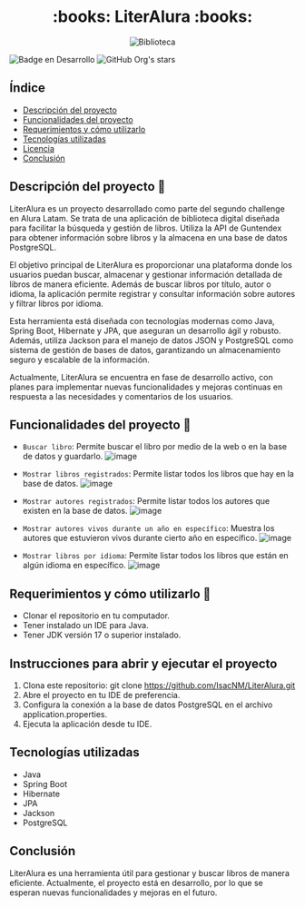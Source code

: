 <h1 align="center">:books: LiterAlura :books:</h1>

<p align="center">
  <img src="https://github.com/IsacNM/LiterAlura/assets/162537939/46eedd05-f89d-4104-bf7f-06b3b5ffef5f" alt="Biblioteca">
</p>

![Badge en Desarrollo](https://img.shields.io/badge/STATUS-EN%20DESARROLLO-green)   ![GitHub Org's stars](https://img.shields.io/github/stars/camilafernanda?style=social)

## Índice
- [Descripción del proyecto](#descripción-del-proyecto)
- [Funcionalidades del proyecto](#funcionalidades-del-proyecto)
- [Requerimientos y cómo utilizarlo](#requerimientos-y-cómo-utilizarlo)
- [Tecnologías utilizadas](#tecnologías-utilizadas)
- [Licencia](#licencia)
- [Conclusión](#conclusión)

## Descripción del proyecto :newspaper:

LiterAlura es un proyecto desarrollado como parte del segundo challenge en Alura Latam. Se trata de una aplicación de biblioteca digital diseñada para facilitar la búsqueda y gestión de libros. Utiliza la API de Guntendex para obtener información sobre libros y la almacena en una base de datos PostgreSQL.

El objetivo principal de LiterAlura es proporcionar una plataforma donde los usuarios puedan buscar, almacenar y gestionar información detallada de libros de manera eficiente. Además de buscar libros por título, autor o idioma, la aplicación permite registrar y consultar información sobre autores y filtrar libros por idioma.

Esta herramienta está diseñada con tecnologías modernas como Java, Spring Boot, Hibernate y JPA, que aseguran un desarrollo ágil y robusto. Además, utiliza Jackson para el manejo de datos JSON y PostgreSQL como sistema de gestión de bases de datos, garantizando un almacenamiento seguro y escalable de la información.

Actualmente, LiterAlura se encuentra en fase de desarrollo activo, con planes para implementar nuevas funcionalidades y mejoras continuas en respuesta a las necesidades y comentarios de los usuarios.


## Funcionalidades del proyecto :rocket:

- `Buscar libro`: Permite buscar el libro por medio de la web o en la base de datos y guardarlo.
  ![image](https://github.com/IsacNM/LiterAlura/assets/162537939/b8b5ac23-3522-4145-ae4e-e843f9f9a7c3)

- `Mostrar libros registrados`: Permite listar todos los libros que hay en la base de datos.
  ![image](https://github.com/IsacNM/LiterAlura/assets/162537939/5f646067-7116-4173-a923-d6985a9ed8d5)

- `Mostrar autores registrados`: Permite listar todos los autores que existen en la base de datos.
  ![image](https://github.com/IsacNM/LiterAlura/assets/162537939/b73dee20-4b12-4506-8ba1-563690a2e10b)

- `Mostrar autores vivos durante un año en específico`: Muestra los autores que estuvieron vivos durante cierto año en específico.
  ![image](https://github.com/IsacNM/LiterAlura/assets/162537939/8989d60f-b46c-421e-9d9e-3fd376c272ef)

- `Mostrar libros por idioma`: Permite listar todos los libros que están en algún idioma en específico.
  ![image](https://github.com/IsacNM/LiterAlura/assets/162537939/08cd2910-d686-4c27-9f0e-c6b14c5c4eec)

## Requerimientos y cómo utilizarlo :round_pushpin:

- Clonar el repositorio en tu computador.
- Tener instalado un IDE para Java.
- Tener JDK versión 17 o superior instalado.

## Instrucciones para abrir y ejecutar el proyecto

1. Clona este repositorio: git clone https://github.com/IsacNM/LiterAlura.git
2. Abre el proyecto en tu IDE de preferencia.
3. Configura la conexión a la base de datos PostgreSQL en el archivo application.properties.
4. Ejecuta la aplicación desde tu IDE.

## Tecnologías utilizadas
* Java
* Spring Boot
* Hibernate
* JPA
* Jackson
* PostgreSQL

## Conclusión
LiterAlura es una herramienta útil para gestionar y buscar libros de manera eficiente. Actualmente, el proyecto está en desarrollo, por lo que se esperan nuevas funcionalidades y mejoras en el futuro.


